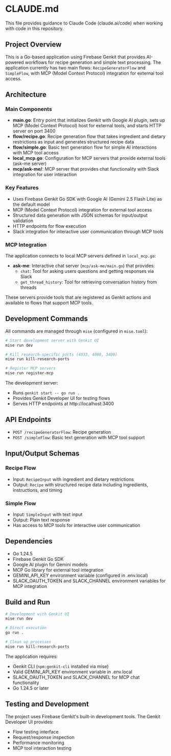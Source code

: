 # CLAUDE.md

This file provides guidance to Claude Code (claude.ai/code) when working with code in this repository.

## Project Overview

This is a Go-based application using Firebase Genkit that provides AI-powered workflows for recipe generation and simple text processing. The application currently has two main flows: `RecipeGeneratorFlow` and `SimpleFlow`, with MCP (Model Context Protocol) integration for external tool access.

## Architecture

### Main Components

- **main.go**: Entry point that initializes Genkit with Google AI plugin, sets up MCP (Model Context Protocol) host for external tools, and starts HTTP server on port 3400
- **flow/recipe.go**: Recipe generation flow that takes ingredient and dietary restrictions as input and generates structured recipe data
- **flow/simple.go**: Basic text generation flow for simple AI interactions with MCP tool access
- **local_mcp.go**: Configuration for MCP servers that provide external tools (ask-me server)
- **mcp/ask-me/**: MCP server that provides chat functionality with Slack integration for user interaction

### Key Features

- Uses Firebase Genkit Go SDK with Google AI (Gemini 2.5 Flash Lite) as the default model
- MCP (Model Context Protocol) integration for external tool access
- Structured data generation with JSON schemas for input/output validation
- HTTP endpoints for flow execution
- Slack integration for interactive user communication through MCP tools

### MCP Integration

The application connects to local MCP servers defined in `local_mcp.go`:
- **ask-me**: Interactive chat server (`mcp/ask-me/main.go`) that provides:
  - `chat`: Tool for asking users questions and getting responses via Slack
  - `get_thread_history`: Tool for retrieving conversation history from threads

These servers provide tools that are registered as Genkit actions and available to flows that support MCP tools.

## Development Commands

All commands are managed through `mise` (configured in `mise.toml`):

```bash
# Start development server with Genkit UI
mise run dev

# Kill research-specific ports (4033, 4000, 3400)
mise run kill-research-ports

# Register MCP servers
mise run register-mcp
```

The development server:
- Runs `genkit start -- go run .`
- Provides Genkit Developer UI for testing flows
- Serves HTTP endpoints at http://localhost:3400

## API Endpoints

- `POST /recipeGeneratorFlow`: Recipe generation
- `POST /simpleFlow`: Basic text generation with MCP tool support

## Input/Output Schemas

### Recipe Flow
- Input: `RecipeInput` with ingredient and dietary restrictions
- Output: `Recipe` with structured recipe data including ingredients, instructions, and timing

### Simple Flow
- Input: `SimpleInput` with text input
- Output: Plain text response
- Has access to MCP tools for interactive user communication

## Dependencies

- Go 1.24.5
- Firebase Genkit Go SDK
- Google AI plugin for Gemini models
- MCP Go library for external tool integration
- GEMINI_API_KEY environment variable (configured in .env.local)
- SLACK_OAUTH_TOKEN and SLACK_CHANNEL environment variables for MCP integration

## Build and Run

```bash
# Development with Genkit UI
mise run dev

# Direct execution
go run .

# Clean up processes
mise run kill-research-ports
```

The application requires:
- Genkit CLI (`npm:genkit-cli` installed via mise)
- Valid GEMINI_API_KEY environment variable in .env.local
- SLACK_OAUTH_TOKEN and SLACK_CHANNEL for MCP chat functionality
- Go 1.24.5 or later

## Testing and Development

The project uses Firebase Genkit's built-in development tools. The Genkit Developer UI provides:
- Flow testing interface
- Request/response inspection
- Performance monitoring
- MCP tool interaction testing